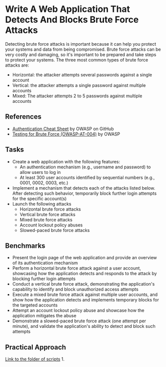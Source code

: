 # Write A Web Application That Detects And Blocks Brute Force Attacks
Detecting brute force attacks is important because it can help you protect your systems and data from being compromised. Brute force attacks can be very costly and damaging, so it's important to be prepared and take steps to protect your systems. The three most common types of brute force attacks are:
- Horizontal: the attacker attempts several passwords against a single account
- Vertical: the attacker attempts a single password against multiple accounts
- Mixed: The attacker attempts 2 to 5 passwords against multiple accounts


## References
- [Authentication Cheat Sheet](https://github.com/OWASP/CheatSheetSeries/blob/master/cheatsheets/Authentication_Cheat_Sheet.md) by OWASP on GitHub
- [Testing for Brute Force (OWASP-AT-004)](https://wiki.owasp.org/index.php/Testing_for_Brute_Force_(OWASP-AT-004)) by OWASP


## Tasks
- Create a web application with the following features:
  - An authentication mechanism (e.g., username and password) to allow users to log in
  - At least 300 user accounts identified by sequential numbers (e.g., 0001, 0002, 0003, etc.)
- Implement a mechanism that detects each of the attacks listed below. After detecting such behavior, temporarily block further login attempts for the specific account(s)
- Launch the following attacks
  - Horizontal brute force attacks
  - Vertical brute force attacks
  - Mixed brute force attacks
  - Account lockout policy abuses
  - Slowed-paced brute force attacks
 

## Benchmarks
- Present the login page of the web application and provide an overview of its authentication mechanism
- Perform a horizontal brute force attack against a user account, showcasing how the application detects and responds to the attack by blocking further login attempts
- Conduct a vertical brute force attack, demonstrating the application's capability to identify and block unauthorized access attempts
- Execute a mixed brute force attack against multiple user accounts, and show how the application detects and implements temporary blocks for the targeted accounts
- Attempt an account lockout policy abuse and showcase how the application mitigates the abuse
- Demonstrate a slowed-paced brute force attack (one attempt per minute), and validate the application's ability to detect and block such attempts


## Practical Approach
[Link to the folder of scripts]()
1. 
